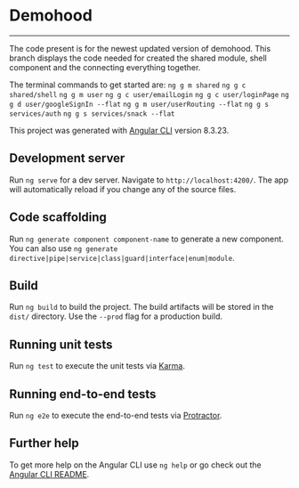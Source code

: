 # Demohood

---
The code present is for the newest updated version of demohood. This branch displays the code needed for created the shared module, shell component and the connecting everything together.

The terminal commands to get started are:
`ng g m shared`
`ng g c shared/shell`
`ng g m user`
`ng g c user/emailLogin`
`ng g c user/loginPage`
`ng g d user/googleSignIn --flat`
`ng g m user/userRouting --flat`
`ng g s services/auth`
`ng g s services/snack --flat`

This project was generated with [Angular CLI](https://github.com/angular/angular-cli) version 8.3.23.

## Development server

Run `ng serve` for a dev server. Navigate to `http://localhost:4200/`. The app will automatically reload if you change any of the source files.

## Code scaffolding

Run `ng generate component component-name` to generate a new component. You can also use `ng generate directive|pipe|service|class|guard|interface|enum|module`.

## Build

Run `ng build` to build the project. The build artifacts will be stored in the `dist/` directory. Use the `--prod` flag for a production build.

## Running unit tests

Run `ng test` to execute the unit tests via [Karma](https://karma-runner.github.io).

## Running end-to-end tests

Run `ng e2e` to execute the end-to-end tests via [Protractor](http://www.protractortest.org/).

## Further help

To get more help on the Angular CLI use `ng help` or go check out the [Angular CLI README](https://github.com/angular/angular-cli/blob/master/README.md).
